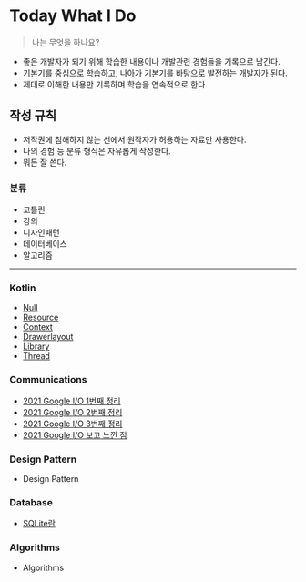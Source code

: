  Today What I Do
 ===

> 나는 무엇을 하나요?

* 좋은 개발자가 되기 위해 학습한 내용이나 개발관련 경험들을 기록으로 남긴다.
* 기본기를 중심으로 학습하고, 나아가 기본기를 바탕으로 발전하는 개발자가 된다.
* 제대로 이해한 내용만 기록하며 학습을 연속적으로 한다.

작성 규칙
---


* 저작권에 침해하지 않는 선에서 원작자가 허용하는 자료만 사용한다.
* 나의 경험 등 분류 형식은 자유롭게 작성한다.
* 뭐든 잘 쓴다.

### 분류

* 코틀린
* 강의
* 디자인패턴
* 데이터베이스
* 알고리즘
-------------------------



### Kotlin
* [Null](https://github.com/minhyuuk/WID/blob/main/Kotlin/Null.md)
* [Resource](https://github.com/minhyuuk/WID/blob/main/Kotlin/Resource.md)
* [Context](https://github.com/minhyuuk/WID/blob/main/Kotlin/Context.md)
* [Drawerlayout](https://github.com/minhyuuk/WID/blob/main/Kotlin/Drawerlayout.md)
* [Library](https://github.com/minhyuuk/WID/blob/main/Kotlin/Library.md)
* [Thread](https://github.com/minhyuuk/WID/blob/main/Kotlin/Thread.md)
  
### Communications
* [2021 Google I/O 1번째 정리](구글IO/IO_1.md)
* [2021 Google I/O 2번째 정리](구글IO/IO_2.md)
* [2021 Google I/O 3번째 정리](구글IO/IO_3.md)
* [2021 Google I/O 보고 느낀 점](구글IO/IO_4.md)

### Design Pattern
* Design Pattern

### Database
* [SQLite란](https://github.com/minhyuuk/WID/blob/main/Kotlin/Resource.md)

### Algorithms
* Algorithms

